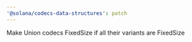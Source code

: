 ```yaml
---
'@solana/codecs-data-structures': patch
---
```


Make Union codecs FixedSize if all their variants are FixedSize
